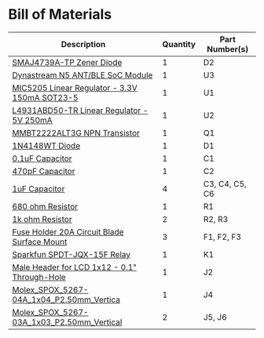 # Bill of Materials
Description | Quantity | Part Number(s)
------------|----------|---------------
[SMAJ4739A-TP Zener Diode](https://www.digikey.com/product-detail/en/SMAJ4739A-TP/SMAJ4739A-TPCT-ND) | 1 | D2
[Dynastream N5 ANT/BLE SoC Module](https://www.digikey.com/product-detail/en/N5150M5CD/1094-1021-ND) | 1 | U3
[MIC5205 Linear Regulator - 3.3V 150mA SOT23-5](https://www.digikey.com/products/en?keywords=576-1259-1-ND) | 1 | U1
[L4931ABD50-TR Linear Regulator - 5V 250mA](https://www.digikey.com/product-detail/en/L4931ABD50-TR/497-1156-1-ND) | 1 | U2
[MMBT2222ALT3G NPN Transistor](https://www.digikey.com/product-detail/en/MMBT2222ALT3G/MMBT2222ALT3GOSCT-ND) | 1 | Q1
[1N4148WT Diode](https://www.digikey.com/product-detail/en/1N4148WT/1N4148WTCT-ND) | 1 | D1
[0.1uF Capacitor](https://www.adafruit.com/product/441) | 1 | C1
[470pF Capacitor](https://www.adafruit.com/product/441) | 1 | C2
[1uF Capacitor](https://www.adafruit.com/product/441) | 4 | C3, C4, C5, C6
[680 ohm Resistor](https://www.adafruit.com/product/441) | 1 | R1
[1k ohm Resistor](https://www.adafruit.com/product/441) | 2 | R2, R3
[Fuse Holder 20A Circuit Blade Surface Mount](https://www.digikey.com/product-detail/en/3587TR/36-3587CT-ND) | 3 | F1, F2, F3
[Sparkfun SPDT-JQX-15F Relay](https://www.sparkfun.com/products/10924) | 1 | K1
[Male Header for LCD 1x12 - 0.1" Through-Hole](https://www.digikey.com/products/en?keywords=HDR100IMP40M-G-V-TH-ND) | 1 | J2
[Molex_SPOX_5267-04A_1x04_P2.50mm_Vertica](https://www.digikey.com/product-detail/en/0022035045/WM18888-ND) | 1 | J4
[Molex_SPOX_5267-03A_1x03_P2.50mm_Vertical](https://www.digikey.com/product-detail/en/0022035035/900-0022035035-ND) | 2 | J5, J6
